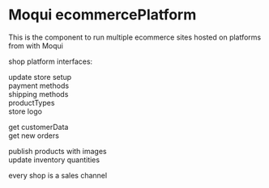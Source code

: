 # Moqui ecommercePlatform

This is the component to run multiple ecommerce sites hosted on platforms from with Moqui

shop platform interfaces:

update store setup  
	payment methods  
	shipping methods  
	productTypes  
	store logo  

get customerData  
get new orders  

publish products with images  
update inventory quantities  

every shop is a sales channel  
